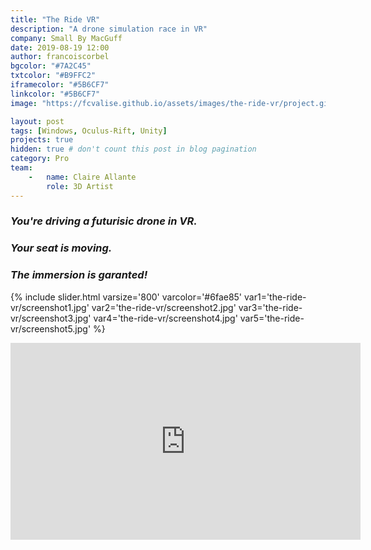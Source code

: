 ```yaml
---
title: "The Ride VR"
description: "A drone simulation race in VR"
company: Small By MacGuff
date: 2019-08-19 12:00
author: francoiscorbel
bgcolor: "#7A2C45"
txtcolor: "#B9FFC2"
iframecolor: "#5B6CF7"
linkcolor: "#5B6CF7"
image: "https://fcvalise.github.io/assets/images/the-ride-vr/project.gif"

layout: post
tags: [Windows, Oculus-Rift, Unity]
projects: true
hidden: true # don't count this post in blog pagination
category: Pro
team:
    -   name: Claire Allante
        role: 3D Artist
---
```

<div class="text general-margin"><h3><i>You're driving a futurisic drone in VR.</i></h3></div>
<div class="text general-margin"><h3><i>Your seat is moving.</i></h3></div>
<div class="text general-margin"><h3><i>The immersion is garanted!</i></h3></div>

{% include slider.html varsize='800' varcolor='#6fae85' var1='the-ride-vr/screenshot1.jpg' var2='the-ride-vr/screenshot2.jpg' var3='the-ride-vr/screenshot3.jpg' var4='the-ride-vr/screenshot4.jpg' var5='the-ride-vr/screenshot5.jpg' %}

<div class="video general-margin">
    <iframe width="560" height="315" src="https://www.youtube.com/embed/CcCfvcy9-Ic?modestbranding=1&autohide=1&showinfo=0&controls=0&rel=0" frameborder="0" allowfullscreen></iframe>
</div>
